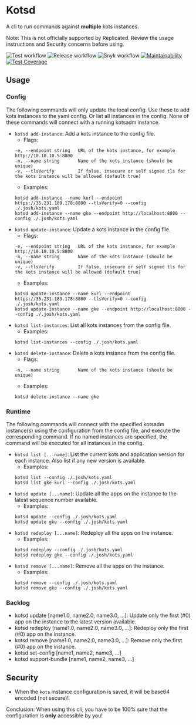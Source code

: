 # Kotsd

A cli to run commands against **multiple** kots instances.

Note: This is not officially supported by Replicated. Review the usage instructions and Security concerns before using.

![Test workflow](https://github.com/jdewinne/kotsd/actions/workflows/test.yaml/badge.svg)
![Release workflow](https://github.com/jdewinne/kotsd/actions/workflows/release.yaml/badge.svg)
![Snyk workflow](https://github.com/jdewinne/kotsd/actions/workflows/snyk.yaml/badge.svg)
[![Maintainability](https://api.codeclimate.com/v1/badges/2bbb51a1cb5240a2ccd8/maintainability)](https://codeclimate.com/github/jdewinne/kotsd/maintainability)
[![Test Coverage](https://api.codeclimate.com/v1/badges/2bbb51a1cb5240a2ccd8/test_coverage)](https://codeclimate.com/github/jdewinne/kotsd/test_coverage)

## Usage

### Config

The following commands will only update the local config. Use these to add kots instances to the yaml config. Or list all instances in the config. None of these commands will connect with a running kotsadm instance.

* `kotsd add-instance`: Add a kots instance to the config file.
  * Flags:
  ```
  -e, --endpoint string   URL of the kots instance, for example http://10.10.10.5:8800
  -n, --name string       Name of the kots instance (should be unique)
  -v, --tlsVerify         If false, insecure or self signed tls for the kots instance will be allowed (default true)
  ```
  * Examples:
  ```
  kotsd add-instance --name kurl --endpoint https://35.231.189.178:8800 --tlsVerify=0 --config ./.josh/kots.yaml
  kotsd add-instance --name gke --endpoint http://localhost:8800 --config ./.josh/kots.yaml
  ```
* `kotsd update-instance`: Update a kots instance in the config file.
  * Flags:
  ```
  -e, --endpoint string   URL of the kots instance, for example http://10.10.10.5:8800
  -n, --name string       Name of the kots instance (should be unique)
  -v, --tlsVerify         If false, insecure or self signed tls for the kots instance will be allowed (default true)
  ```
  * Examples:
  ```
  kotsd update-instance --name kurl --endpoint https://35.231.189.178:8800 --tlsVerify=0 --config ./.josh/kots.yaml
  kotsd update-instance --name gke --endpoint http://localhost:8800 --config ./.josh/kots.yaml
  ```
* `kotsd list-instances`: List all kots instances from the config file.
  * Examples:
  ```
  kotsd list-instances --config ./.josh/kots.yaml
  ```
* `kotsd delete-instance`: Delete a kots instance from the config file.
  * Flags:
  ```
  -n, --name string       Name of the kots instance (should be unique)
  ```
  * Examples:
  ```
  kotsd delete-instance --name gke
  ```

### Runtime

The following commands will connect with the specified kotsadm instance(s) using the configuration from the config file, and execute the corresponding command. If no named instances are specified, the command will be executed for all instances in the config.

* `kotsd list [...name]`: List the current kots and application version for each instance. Also list if any new version is available.
  * Examples:
  ```
  kotsd list --config ./.josh/kots.yaml
  kotsd list gke kurl --config ./.josh/kots.yaml
  ```
* `kotsd update [...name]`: Update all the apps on the instance to the latest sequence number available.
  * Examples:
  ```
  kotsd update --config ./.josh/kots.yaml
  kotsd update gke --config ./.josh/kots.yaml
  ```
* `kotsd redeploy [...name]`: Redeploy all the apps on the instance.
  * Examples:
  ```
  kotsd redeploy --config ./.josh/kots.yaml
  kotsd redeploy gke --config ./.josh/kots.yaml
  ```
* `kotsd remove [...name]`: Remove all the apps on the instance.
  * Examples:
  ```
  kotsd remove --config ./.josh/kots.yaml
  kotsd remove gke --config ./.josh/kots.yaml
  ```

### Backlog

* kotsd update [name1.0, name2.0, name3.0, ...]: Update only the first (#0) app on the instance to the latest version available.
* kotsd redeploy [name1.0, name2.0, name3.0, ...]: Redeploy only the first (#0) app on the instance.
* kotsd remove [name1.0, name2.0, name3.0, ...]: Remove only the first (#0) app on the instance.
* kotsd set-config [name1, name2, name3, ...]
* kotsd support-bundle [name1, name2, name3, ...]

## Security

* When the `kots` instance configuration is saved, it will be base64 encoded (not secure)!

Conclusion: When using this cli, you have to be 100% sure that the configuration is **only** accessible by you!
